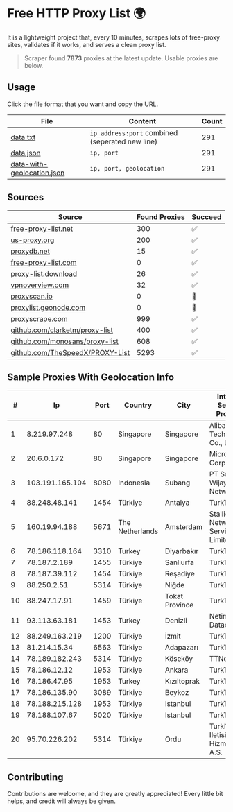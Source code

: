 
# Free HTTP Proxy List 🌍

It is a lightweight project that, every 10 minutes, scrapes lots of free-proxy sites, validates if it works, and serves a clean proxy list.


> Scraper found **7873** proxies at the latest update. Usable proxies are below.

## Usage

Click the file format that you want and copy the URL.


|File|Content|Count|
|----|-------|-----|
|[data.txt](https://raw.githubusercontent.com/themiralay/Proxy-List-World/master/data.txt)|`ip_address:port` combined (seperated new line)|291|
|[data.json](https://raw.githubusercontent.com/themiralay/Proxy-List-World/master/data.json)|`ip, port`|291|
|[data-with-geolocation.json](https://raw.githubusercontent.com/themiralay/Proxy-List-World/master/data-with-geolocation.json)|`ip, port, geolocation`|291|

## Sources

|Source|Found Proxies|Succeed|
|------|-------------|-------|
|[free-proxy-list.net](https://free-proxy-list.net)|300|✅|
|[us-proxy.org](https://www.us-proxy.org)|200|✅|
|[proxydb.net](http://proxydb.net)|15|✅|
|[free-proxy-list.com](https://free-proxy-list.com/?page=&port=&type%5B%5D=http&type%5B%5D=https&up_time=0&search=Search)|0|✅|
|[proxy-list.download](https://www.proxy-list.download/HTTP)|26|✅|
|[vpnoverview.com](https://vpnoverview.com/privacy/anonymous-browsing/free-proxy-servers)|32|✅|
|[proxyscan.io](https://www.proxyscan.io)|0|🚫|
|[proxylist.geonode.com](https://proxylist.geonode.com/api/proxy-list?limit=300&page=1&sort_by=lastChecked&sort_type=desc&protocols=http,https)|0|🚫|
|[proxyscrape.com](https://api.proxyscrape.com/v2/?request=displayproxies&protocol=http&timeout=10000&country=all&ssl=all&anonymity=all)|999|✅|
|[github.com/clarketm/proxy-list](https://raw.githubusercontent.com/clarketm/proxy-list/master/proxy-list-raw.txt)|400|✅|
|[github.com/monosans/proxy-list](https://raw.githubusercontent.com/monosans/proxy-list/main/proxies/http.txt)|608|✅|
|[github.com/TheSpeedX/PROXY-List](https://raw.githubusercontent.com/TheSpeedX/PROXY-List/master/http.txt)|5293|✅|


## Sample Proxies With Geolocation Info

|#|Ip|Port|Country|City|Internet Service Provider|
|-|--|----|-------|----|-------------------------|
|1|8.219.97.248|80|Singapore|Singapore|Alibaba (US) Technology Co., Ltd.|
|2|20.6.0.172|80|Singapore|Singapore|Microsoft Corporation|
|3|103.191.165.104|8080|Indonesia|Subang|PT Sakti Wijaya Network|
|4|88.248.48.141|1454|Türkiye|Antalya|TurkTelecom|
|5|160.19.94.188|5671|The Netherlands|Amsterdam|Stallion Network Services Limited|
|6|78.186.118.164|3310|Turkey|Diyarbakır|TurkTelecom|
|7|78.187.2.189|1455|Türkiye|Sanliurfa|TurkTelecom|
|8|78.187.39.112|1454|Türkiye|Reşadiye|TurkTelecom|
|9|88.250.2.51|5314|Türkiye|Niğde|TurkTelecom|
|10|88.247.17.91|1459|Türkiye|Tokat Province|TurkTelecom|
|11|93.113.63.181|1453|Turkey|Denizli|Netinternet Datacenter|
|12|88.249.163.219|1200|Türkiye|İzmit|TurkTelecom|
|13|81.214.15.34|6563|Türkiye|Adapazarı|TurkTelecom|
|14|78.189.182.243|5314|Türkiye|Köseköy|TTNet A.S.|
|15|78.186.12.12|1953|Türkiye|Ankara|TurkTelecom|
|16|78.186.47.95|1953|Turkey|Kızıltoprak|TurkTelecom|
|17|78.186.135.90|3089|Türkiye|Beykoz|TurkTelecom|
|18|78.188.215.128|1953|Türkiye|Istanbul|TurkTelecom|
|19|78.188.107.67|5020|Türkiye|Istanbul|TurkTelecom|
|20|95.70.226.202|5314|Türkiye|Ordu|TurkNet Iletisim Hizmetleri A.S.|



## Contributing

Contributions are welcome, and they are greatly appreciated! Every
little bit helps, and credit will always be given.

